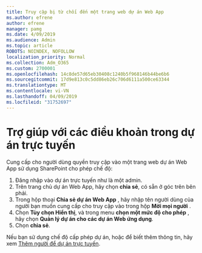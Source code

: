 ```yaml
---
title: Truy cập bị từ chối đến một trang web dự án Web App
ms.author: efrene
author: efrene
manager: pamg
ms.date: 4/09/2019
ms.audience: Admin
ms.topic: article
ROBOTS: NOINDEX, NOFOLLOW
localization_priority: Normal
ms.collection: Adm_O365
ms.custom: 2700001
ms.openlocfilehash: 14c8de57d65eb30408c1240b5f968146b44be6b6
ms.sourcegitcommit: 17d9e813c0c5dd86eb26c706d6111a500ce63344
ms.translationtype: MT
ms.contentlocale: vi-VN
ms.lasthandoff: 04/09/2019
ms.locfileid: "31752697"
---
```

# <a name="help-with-permissions-in-project-online"></a>Trợ giúp với các điều khoản trong dự án trực tuyến

Cung cấp cho người dùng quyền truy cập vào một trang web dự án Web App sử dụng SharePoint cho phép chế độ:

1. Đăng nhập vào dự án trực tuyến như là một admin.
2. Trên trang chủ dự án Web App, hãy chọn **chia sẻ**, có sẵn ở góc trên bên phải.
3. Trong hộp thoại **Chia sẻ dự án Web App** , hãy nhập tên người dùng của người bạn muốn cung cấp cho truy cập vào trong hộp **Mời mọi người** .
4. Chọn **Tùy chọn Hiển thị**, và trong menu **chọn một mức độ cho phép** , hãy chọn **Quản lý dự án cho các dự án Web ứng dụng**.
5. Chọn **chia sẻ**.

Nếu bạn sử dụng chế độ cấp phép dự án, hoặc để biết thêm thông tin, hãy xem [Thêm người để dự án trực tuyến](https://docs.microsoft.com/projectonline/step-2-add-people-to-project-online).


  

